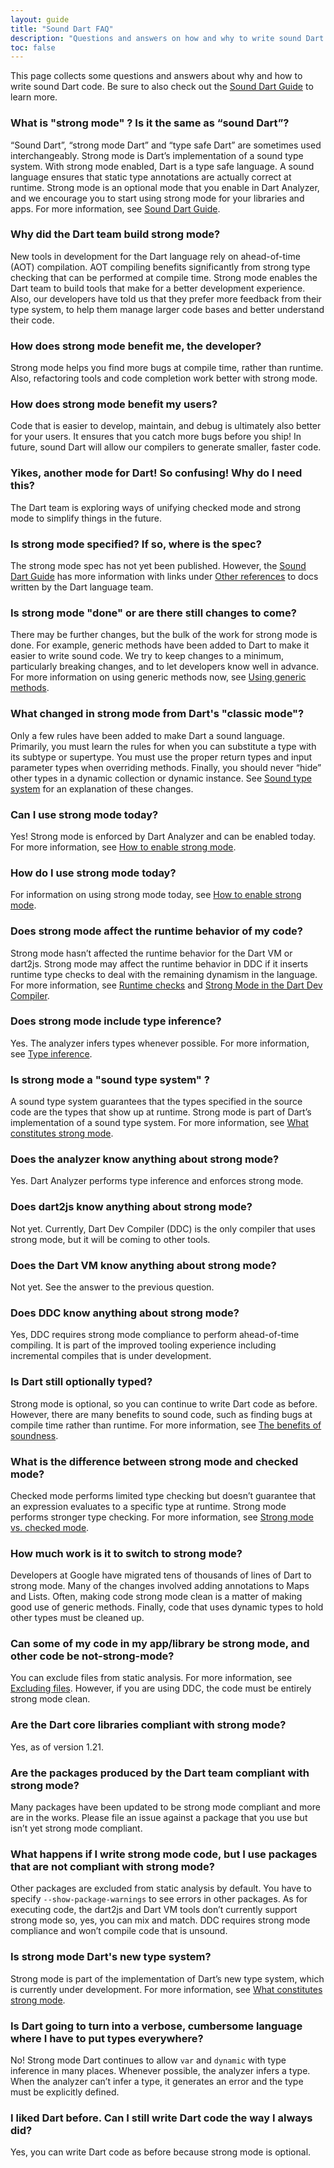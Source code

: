 ```yaml
---
layout: guide
title: "Sound Dart FAQ"
description: "Questions and answers on how and why to write sound Dart code."
toc: false
---
```


This page collects some questions and answers about why and how to
write sound Dart code. Be sure to also check out the
[Sound Dart Guide](/guides/language/sound-dart) to learn more.

### What is "strong mode" ? Is it the same as “sound Dart”?

“Sound Dart”, “strong mode Dart” and “type safe Dart” are sometimes
used interchangeably. Strong mode is Dart’s implementation of a
sound type system. With strong mode enabled, Dart is a type safe language.
A sound language ensures that static type annotations are actually
correct at runtime. Strong mode is an optional mode that you enable in
Dart Analyzer, and we encourage you to start using strong mode for your
libraries and apps. For more information,
see [Sound Dart Guide](/guides/language/sound-dart).

### Why did the Dart team build strong mode?

New tools in development for the Dart language rely on ahead-of-time (AOT)
compilation. AOT compiling benefits significantly from strong type
checking that can be performed at compile time. Strong mode enables
the Dart team to build tools that make for a better development experience.
Also, our developers have told us that they prefer more feedback from
their type system, to help them manage larger code bases and better
understand their code.

### How does strong mode benefit me, the developer?

Strong mode helps you find more bugs at compile time, rather than runtime.
Also, refactoring tools and code completion work better with strong mode.

### How does strong mode benefit my users?

Code that is easier to develop, maintain, and debug is ultimately also
better for your users. It ensures that you catch more bugs before you ship!
In future, sound Dart will allow our compilers to generate smaller,
faster code.

### Yikes, another mode for Dart! So confusing! Why do I need this?

The Dart team is exploring ways of unifying checked mode and
strong mode to simplify things in the future.

### Is strong mode specified? If so, where is the spec?

The strong mode spec has not yet been published. However, the
[Sound Dart Guide](/guides/language/sound-dart) has more information
with links under
[Other references](/guides/language/sound-dart#other-resources)
to docs written by the Dart language team.

### Is strong mode "done" or are there still changes to come?

There may be further changes, but the bulk of the work for strong mode is
done. For example, generic methods have been added to Dart to make it
easier to write sound code. We try to keep changes to a minimum,
particularly breaking changes, and to let developers know well in advance.
For more information on using generic methods now, see
[Using generic methods](/guides/language/language-tour#using-generic-methods).

### What changed in strong mode from Dart's "classic mode"?

Only a few rules have been added to make Dart a sound language.
Primarily, you must learn the rules for when you can substitute a
type with its subtype or supertype. You must use the proper return
types and input parameter types when overriding methods.
Finally, you should never “hide” other types in a dynamic collection
or dynamic instance. See
[Sound type system](sound-dart-guide#sound-type-system)
for an explanation of these changes.

### Can I use strong mode today?

Yes! Strong mode is enforced by Dart Analyzer and can be enabled today.
For more information, see
[How to enable strong mode](sound-dart-guide#how-to-enable-strong-mode).

### How do I use strong mode today?

For information on using strong mode today, see
[How to enable strong mode](sound-dart-guide#how-to-enable-strong-mode).

### Does strong mode affect the runtime behavior of my code?

Strong mode hasn’t affected the runtime behavior for the Dart VM or dart2js.
Strong mode may affect the runtime behavior in DDC if it inserts
runtime type checks to deal with the remaining dynamism in the language.
For more information, see
[Runtime checks](/guides/language/sound-dart#runtime-checks) and
[Strong Mode in the Dart Dev Compiler](https://chromium.googlesource.com/external/github.com/dart-lang/dev_compiler/+/refs/heads/master/doc/RUNTIME_SAFETY.md).

### Does strong mode include type inference?

Yes. The analyzer infers types whenever possible. For more information,
see [Type inference](sound-dart-guide#type-inference).

### Is strong mode a "sound type system" ?

A sound type system guarantees that the types specified in the source
code are the types that show up at runtime. Strong mode is part of
Dart’s implementation of a sound type system. For more information, see
[What constitutes strong mode](/guides/language/sound-dart#what-constitutes-strong-mode).

### Does the analyzer know anything about strong mode?

Yes. Dart Analyzer performs type inference and enforces strong mode.

### Does dart2js know anything about strong mode?

Not yet. Currently, Dart Dev Compiler (DDC) is the only compiler that
uses strong mode, but it will be coming to other tools.

### Does the Dart VM know anything about strong mode?

Not yet. See the answer to the previous question.

### Does DDC know anything about strong mode?

Yes, DDC requires strong mode compliance to perform ahead-of-time compiling.
It is part of the improved tooling experience
including incremental compiles that is under development.

### Is Dart still optionally typed?
Strong mode is optional, so you can continue to write Dart code as before.
However, there are many benefits to sound code, such as finding bugs
at compile time rather than runtime. For more information, see
[The benefits of soundness](/guides/language/sound-dart#the-benefits-of-soundness).

### What is the difference between strong mode and checked mode?

Checked mode performs limited type checking but doesn’t guarantee that
an expression evaluates to a specific type at runtime.
Strong mode performs stronger type checking. For more information, see
[Strong mode vs. checked mode](/guides/language/sound-dart#strong-mode-vs-checked-mode).

### How much work is it to switch to strong mode?

Developers at Google have migrated tens of thousands of lines of
Dart to strong mode. Many of the changes involved adding annotations
to Maps and Lists. Often, making code strong mode clean is a matter
of making good use of generic methods. Finally, code that uses dynamic
types to hold other types must be cleaned up.

### Can some of my code in my app/library be strong mode, and other code be not-strong-mode?

You can exclude files from static analysis. For more information, see
[Excluding files](/guides/language/analysis-options#excluding-files).
However, if you are using DDC, the code must be entirely strong mode clean.

### Are the Dart core libraries compliant with strong mode?

Yes, as of version 1.21.

### Are the packages produced by the Dart team compliant with strong mode?

Many packages have been updated to be strong mode compliant and more
are in the works. Please file an issue against a package that you use
but isn’t yet strong mode compliant.

### What happens if I write strong mode code, but I use packages that are not compliant with strong mode?

Other packages are excluded from static analysis by default. You have
to specify `--show-package-warnings` to see errors in other packages.
As for executing code, the dart2js and Dart VM tools don’t currently
support strong mode so, yes, you can mix and match.
DDC requires strong mode compliance and won’t compile code that is unsound.

### Is strong mode Dart's new type system?

Strong mode is part of the implementation of Dart’s new type system,
which is currently under development. For more information, see
[What constitutes strong mode](/guides/language/sound-dart#what-constitutes-strong-mode).

### Is Dart going to turn into a verbose, cumbersome language where I have to put types everywhere?

No! Strong mode Dart continues to allow `var` and `dynamic` with type
inference in many places. Whenever possible, the analyzer infers a type.
When the analyzer can’t infer a type,
it generates an error and the type must be explicitly defined.

### I liked Dart before. Can I still write Dart code the way I always did?

Yes, you can write Dart code as before because strong mode is optional.
